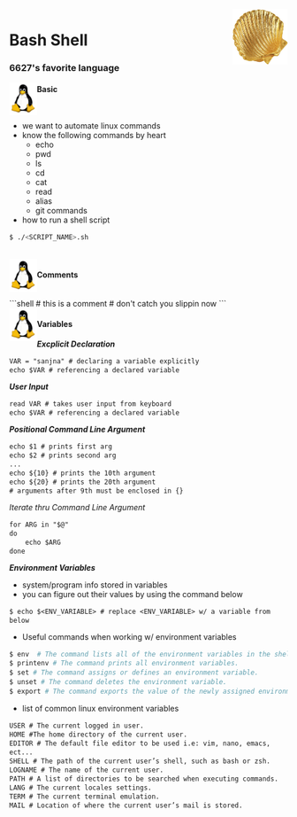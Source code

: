 
<img src="shell.jpg" align="right" width = 100 height=100>

# Bash Shell
### 6627's favorite language

<img src="tux.png" align = "left" width = 50 height = 60>

#### Basic 
<br>

- we want to automate linux commands
- know the following commands by heart
    - echo
    - pwd
    - ls
    - cd
    - cat
    - read
    - alias
    - git commands
- how to run a shell script
```bash
$ ./<SCRIPT_NAME>.sh
```
<br>
<img src="tux.png" align = "left" width = 50 height = 60>

#### Comments

<br>
```shell
# this is a comment
# don't catch you slippin now
```
<br>
<img src="tux.png" align = "left" width = 50 height = 60>

#### Variables
<b><i>Excplicit Declaration</i></b>
```shell
VAR = "sanjna" # declaring a variable explicitly
echo $VAR # referencing a declared variable
```
<b><i>User Input</i></b>
```shell
read VAR # takes user input from keyboard
echo $VAR # referencing a declared variable
```
<b><i>Positional Command Line Argument</i></b>
```shell
echo $1 # prints first arg
echo $2 # prints second arg
...
echo ${10} # prints the 10th argument 
echo ${20} # prints the 20th argument
# arguments after 9th must be enclosed in {}
```
<i>Iterate thru Command Line Argument</i>
```shell
for ARG in "$@"
do
    echo $ARG
done
```
<b><i>Environment Variables</i></b>
- system/program info stored in variables
- you can figure out their values by using the command below
```shell
$ echo $<ENV_VARIABLE> # replace <ENV_VARIABLE> w/ a variable from below
```
- Useful commands when working w/ environment variables
```bash
$ env  # The command lists all of the environment variables in the shell.
$ printenv # The command prints all environment variables.
$ set # The command assigns or defines an environment variable.
$ unset # The command deletes the environment variable. 
$ export # The command exports the value of the newly assigned environment variable.
```
- list of common linux environment variables
```shell
USER # The current logged in user.
HOME #The home directory of the current user.
EDITOR # The default file editor to be used i.e: vim, nano, emacs, ect... 
SHELL # The path of the current user’s shell, such as bash or zsh.
LOGNAME # The name of the current user.
PATH # A list of directories to be searched when executing commands. 
LANG # The current locales settings.
TERM # The current terminal emulation.
MAIL # Location of where the current user’s mail is stored.
```
<br>